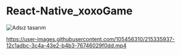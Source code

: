 # React-Native_xoxoGame
![Adsız tasarım](https://user-images.githubusercontent.com/105456310/215334016-6d252b04-b9d8-4157-9298-1a48e06d732d.png)


https://user-images.githubusercontent.com/105456310/215335937-12c1adbc-3c4a-43e2-b4b3-76746029f0dd.mp4

